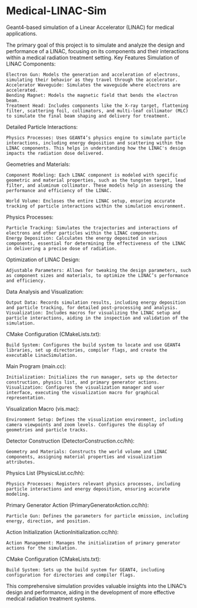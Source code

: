 # Medical-LINAC-Sim
Geant4-based simulation of a Linear Accelerator (LINAC) for medical applications.


The primary goal of this project is to simulate and analyze the design and performance of a LINAC, focusing on its components and their interactions within a medical radiation treatment setting.
Key Features
Simulation of LINAC Components:

    Electron Gun: Models the generation and acceleration of electrons, simulating their behavior as they travel through the accelerator.
    Accelerator Waveguide: Simulates the waveguide where electrons are accelerated.
    Bending Magnet: Models the magnetic field that bends the electron beam.
    Treatment Head: Includes components like the X-ray target, flattening filter, scattering foil, collimators, and multi-leaf collimator (MLC) to simulate the final beam shaping and delivery for treatment.

Detailed Particle Interactions:

    Physics Processes: Uses GEANT4’s physics engine to simulate particle interactions, including energy deposition and scattering within the LINAC components. This helps in understanding how the LINAC's design impacts the radiation dose delivered.

Geometries and Materials:

    Component Modeling: Each LINAC component is modeled with specific geometric and material properties, such as the tungsten target, lead filter, and aluminum collimator. These models help in assessing the performance and efficiency of the LINAC.

    World Volume: Encloses the entire LINAC setup, ensuring accurate tracking of particle interactions within the simulation environment.

Physics Processes:

    Particle Tracking: Simulates the trajectories and interactions of electrons and other particles within the LINAC components.
    Energy Deposition: Calculates the energy deposited in various components, essential for determining the effectiveness of the LINAC in delivering a precise dose of radiation.

Optimization of LINAC Design:

    Adjustable Parameters: Allows for tweaking the design parameters, such as component sizes and materials, to optimize the LINAC’s performance and efficiency.

Data Analysis and Visualization:

    Output Data: Records simulation results, including energy deposition and particle tracking, for detailed post-processing and analysis.
    Visualization: Includes macros for visualizing the LINAC setup and particle interactions, aiding in the inspection and validation of the simulation.

CMake Configuration (CMakeLists.txt):

    Build System: Configures the build system to locate and use GEANT4 libraries, set up directories, compiler flags, and create the executable LinacSimulation.

Main Program (main.cc):

    Initialization: Initializes the run manager, sets up the detector construction, physics list, and primary generator actions.
    Visualization: Configures the visualization manager and user interface, executing the visualization macro for graphical representation.

Visualization Macro (vis.mac):

    Environment Setup: Defines the visualization environment, including camera viewpoints and zoom levels. Configures the display of geometries and particle tracks.

Detector Construction (DetectorConstruction.cc/hh):

    Geometry and Materials: Constructs the world volume and LINAC components, assigning material properties and visualization attributes.

Physics List (PhysicsList.cc/hh):

    Physics Processes: Registers relevant physics processes, including particle interactions and energy deposition, ensuring accurate modeling.

Primary Generator Action (PrimaryGeneratorAction.cc/hh):

    Particle Gun: Defines the parameters for particle emission, including energy, direction, and position.

Action Initialization (ActionInitialization.cc/hh):

    Action Management: Manages the initialization of primary generator actions for the simulation.

CMake Configuration (CMakeLists.txt):

    Build System: Sets up the build system for GEANT4, including configuration for directories and compiler flags.

This comprehensive simulation provides valuable insights into the LINAC’s design and performance, aiding in the development of more effective medical radiation treatment systems.
